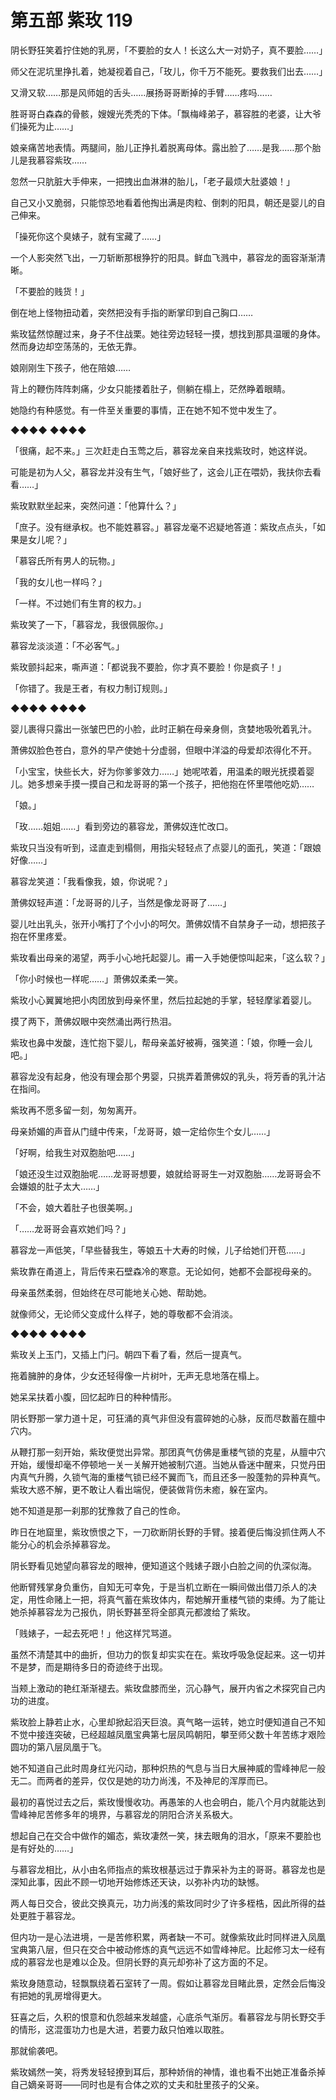 # 第五部 紫玫 119

阴长野狂笑着拧住她的乳房，「不要脸的女人！长这么大一对奶子，真不要脸……」

师父在泥坑里挣扎着，她凝视着自己，「玫儿，你千万不能死。要救我们出去……」

又滑又软……那是风师姐的舌头……展扬哥哥断掉的手臂……疼吗……

胜哥哥白森森的骨骸，嫂嫂光秃秃的下体。「飘梅峰弟子，慕容胜的老婆，让大爷们操死为止……」

娘亲痛苦地表情。两腿间，胎儿正挣扎着脱离母体。露出脸了……是我……那个胎儿是我慕容紫玫……

忽然一只肮脏大手伸来，一把拽出血淋淋的胎儿，「老子最烦大肚婆娘！」

自己又小又脆弱，只能惊恐地看着他掏出满是肉粒、倒刺的阳具，朝还是婴儿的自己伸来。

「操死你这个臭婊子，就有宝藏了……」

一个人影突然飞出，一刀斩断那根狰狞的阳具。鲜血飞溅中，慕容龙的面容渐渐清晰。

「不要脸的贱货！」

倒在地上怪物扭动着，突然把没有手指的断掌印到自己胸口……

紫玫猛然惊醒过来，身子不住战栗。她往旁边轻轻一摸，想找到那具温暖的身体。然而身边却空荡荡的，无依无靠。

娘刚刚生下孩子，他在陪娘……

背上的鞭伤阵阵刺痛，少女只能搂着肚子，侧躺在榻上，茫然睁着眼睛。

她隐约有种感觉。有一件至关重要的事情，正在她不知不觉中发生了。

◆◆◆◆ ◆◆◆◆

「很痛，起不来。」三次赶走白玉莺之后，慕容龙亲自来找紫玫时，她这样说。

可能是初为人父，慕容龙并没有生气，「娘好些了，这会儿正在喂奶，我扶你去看看……」

紫玫默默坐起来，突然问道：「他算什么？」

「庶子。没有继承权。也不能姓慕容。」慕容龙毫不迟疑地答道：紫玫点点头，「如果是女儿呢？」

「慕容氏所有男人的玩物。」

「我的女儿也一样吗？」

「一样。不过她们有生育的权力。」

紫玫笑了一下，「慕容龙，我很佩服你。」

慕容龙淡淡道：「不必客气。」

紫玫颤抖起来，嘶声道：「都说我不要脸，你才真不要脸！你是疯子！」

「你错了。我是王者，有权力制订规则。」

◆◆◆◆ ◆◆◆◆

婴儿裹得只露出一张皱巴巴的小脸，此时正躺在母亲身侧，贪婪地吸吮着乳汁。

萧佛奴脸色苍白，意外的早产使她十分虚弱，但眼中洋溢的母爱却浓得化不开。

「小宝宝，快些长大，好为你爹爹效力……」她呢哝着，用温柔的眼光抚摸着婴儿。她多想亲手摸一摸自己和龙哥哥的第一个孩子，把他抱在怀里喂他吃奶……

「娘。」

「玫……姐姐……」看到旁边的慕容龙，萧佛奴连忙改口。

紫玫只当没有听到，迳直走到榻侧，用指尖轻轻点了点婴儿的面孔，笑道：「跟娘好像……」

慕容龙笑道：「我看像我，娘，你说呢？」

萧佛奴轻声道：「龙哥哥的儿子，当然是像龙哥哥了……」

婴儿吐出乳头，张开小嘴打了个小小的呵欠。萧佛奴情不自禁身子一动，想把孩子抱在怀里疼爱。

紫玫看出母亲的渴望，两手小心地托起婴儿。甫一入手她便惊叫起来，「这么软？」

「你小时候也一样呢……」萧佛奴柔柔一笑。

紫玫小心翼翼地把小肉团放到母亲怀里，然后拉起她的手掌，轻轻摩挲着婴儿。

摸了两下，萧佛奴眼中突然涌出两行热泪。

紫玫也鼻中发酸，连忙抱下婴儿，帮母亲盖好被褥，强笑道：「娘，你睡一会儿吧。」

慕容龙没有起身，他没有理会那个男婴，只挑弄着萧佛奴的乳头，将芳香的乳汁沾在指间。

紫玫再不愿多留一刻，匆匆离开。

母亲娇媚的声音从门缝中传来，「龙哥哥，娘一定给你生个女儿……」

「好啊，给我生对双胞胎吧……」

「娘还没生过双胞胎呢……龙哥哥想要，娘就给哥哥生一对双胞胎……龙哥哥会不会嫌娘的肚子太大……」

「不会，娘大着肚子也很美啊。」

「……龙哥哥会喜欢她们吗？」

慕容龙一声低笑，「早些替我生，等娘五十大寿的时候，儿子给她们开苞……」

紫玫靠在甬道上，背后传来石壁森冷的寒意。无论如何，她都不会鄙视母亲的。

母亲虽然柔弱，但始终在尽可能地关心她、帮助她。

就像师父，无论师父变成什么样子，她的尊敬都不会消淡。

◆◆◆◆ ◆◆◆◆

紫玫关上玉门，又插上门闩。朝四下看了看，然后一提真气。

拖着臃肿的身体，少女还轻得像一片树叶，无声无息地落在榻上。

她呆呆扶着小腹，回忆起昨日的种种情形。

阴长野那一掌力道十足，可狂涌的真气非但没有震碎她的心脉，反而尽数蓄在膻中穴内。

从鞭打那一刻开始，紫玫便觉出异常。那团真气仿佛是重楼气锁的克星，从膻中穴开始，缓慢却毫不停顿地一关一关解开她被制穴道。当她从昏迷中醒来，只觉丹田内真气升腾，久锁气海的重楼气锁已经不翼而飞，而且还多一股蓬勃的异种真气。紫玫大惑不解，更不敢让人看出端倪，便装做背伤未癒，躲在室内。

她不知道是那一刹那的犹豫救了自己的性命。

昨日在地窟里，紫玫愤恨之下，一刀砍断阴长野的手臂。接着便后悔没抓住两人不能分心的机会杀掉慕容龙。

阴长野看见她望向慕容龙的眼神，便知道这个贱婊子跟小白脸之间的仇深似海。

他断臂残掌身负重伤，自知无可幸免，于是当机立断在一瞬间做出借刀杀人的决定，用性命赌上一把，将真气蓄在紫玫体内，帮她解开重楼气锁的束缚。为了能让她杀掉慕容龙为己报仇，阴长野甚至将全部真元都渡给了紫玫。

「贱婊子，一起去死吧！」他这样咒骂道。

虽然不清楚其中的曲折，但功力的恢复却实实在在。紫玫呼吸急促起来。这一切并不是梦，而是期待多日的奇迹终于出现。

当颊上激动的艳红渐渐褪去。紫玫盘膝而坐，沉心静气，展开内省之术探究自己内功的进度。

紫玫脸上静若止水，心里却掀起滔天巨浪。真气略一运转，她立时便知道自己不知不觉中接连突破，已经超越凤凰宝典第七层凤鸣朝阳，攀至师父数十年苦练才艰险圆功的第八层凤凰于飞。

她不知道自己此时周身红光闪动，那种炽热的气息与当日大展神威的雪峰神尼一般无二。而两者的差异，仅仅是她的功力尚浅，不及神尼的浑厚而已。

最初的喜悦过去之后，紫玫慢慢收功。再愚笨的人也会明白，能八个月内就能达到雪峰神尼苦修多年的境界，与慕容龙的阴阳合济关系极大。

想起自己在交合中做作的媚态，紫玫凄然一笑，抹去眼角的泪水，「原来不要脸也是有好处的……」

与慕容龙相比，从小由名师指点的紫玫根基远过于靠采补为主的哥哥。慕容龙也是深知此事，因此不顾一切地开始修炼还天诀，以弥补内功的缺憾。

两人每日交合，彼此交换真元，功力尚浅的紫玫同时少了许多桎梏，因此所得的益处更胜于慕容龙。

但内功一是心法进境，一是苦修积累，两者缺一不可。就像紫玫此时同样进入凤凰宝典第八层，但只在交合中被动修炼的真气远远不如雪峰神尼。比起修习太一经有成的慕容龙也是难以企及。但阴长野的真元却弥补了这方面的不足。

紫玫身随意动，轻飘飘绕着石室转了一周。假如让慕容龙目睹此景，定然会后悔没有把她的乳房增得更大。

狂喜之后，久积的恨意和仇怨越来发越盛，心底杀气渐厉。看慕容龙与阴长野交手的情形，这混蛋功力也是大进，若要力敌只怕难以取胜。

那就偷袭吧。

紫玫嫣然一笑，将秀发轻轻撩到耳后，那种娇俏的神情，谁也看不出她正准备杀掉自己嫡亲哥哥——同时也是有合体之欢的丈夫和肚里孩子的父亲。

